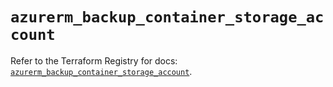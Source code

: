 # `azurerm_backup_container_storage_account`

Refer to the Terraform Registry for docs: [`azurerm_backup_container_storage_account`](https://registry.terraform.io/providers/hashicorp/azurerm/3.92.0/docs/resources/backup_container_storage_account).
